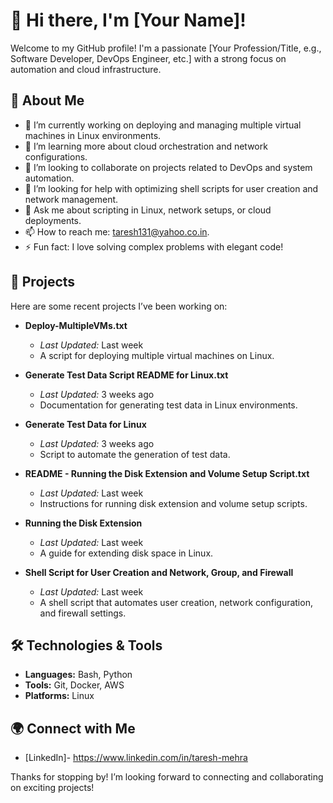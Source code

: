 # 👋 Hi there, I'm [Your Name]!

Welcome to my GitHub profile! I'm a passionate [Your Profession/Title, e.g., Software Developer, DevOps Engineer, etc.] with a strong focus on automation and cloud infrastructure.

## 🚀 About Me
- 🔭 I’m currently working on deploying and managing multiple virtual machines in Linux environments.
- 🌱 I’m learning more about cloud orchestration and network configurations.
- 👯 I’m looking to collaborate on projects related to DevOps and system automation.
- 🤔 I’m looking for help with optimizing shell scripts for user creation and network management.
- 💬 Ask me about scripting in Linux, network setups, or cloud deployments.
- 📫 How to reach me: taresh131@yahoo.co.in.
- ⚡ Fun fact: I love solving complex problems with elegant code!

## 📂 Projects
Here are some recent projects I’ve been working on:

- **Deploy-MultipleVMs.txt**
  - *Last Updated:* Last week
  - A script for deploying multiple virtual machines on Linux.

- **Generate Test Data Script README for Linux.txt**
  - *Last Updated:* 3 weeks ago
  - Documentation for generating test data in Linux environments.

- **Generate Test Data for Linux**
  - *Last Updated:* 3 weeks ago
  - Script to automate the generation of test data.

- **README - Running the Disk Extension and Volume Setup Script.txt**
  - *Last Updated:* Last week
  - Instructions for running disk extension and volume setup scripts.

- **Running the Disk Extension**
  - *Last Updated:* Last week
  - A guide for extending disk space in Linux.

- **Shell Script for User Creation and Network, Group, and Firewall**
  - *Last Updated:* Last week
  - A shell script that automates user creation, network configuration, and firewall settings.

## 🛠️ Technologies & Tools
- **Languages:** Bash, Python
- **Tools:** Git, Docker, AWS
- **Platforms:** Linux

## 🌍 Connect with Me
- [LinkedIn]- https://www.linkedin.com/in/taresh-mehra


Thanks for stopping by! I’m looking forward to connecting and collaborating on exciting projects!

